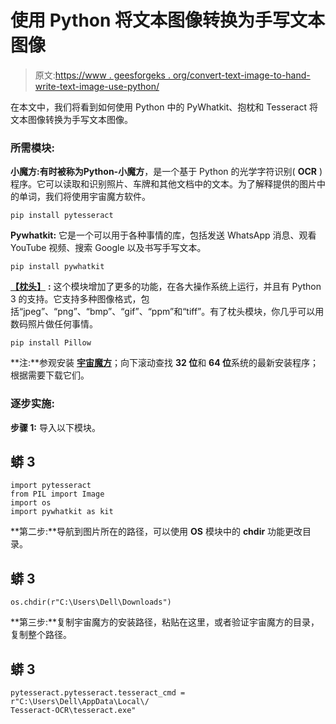 # 使用 Python 将文本图像转换为手写文本图像

> 原文:[https://www . geesforgeks . org/convert-text-image-to-hand-write-text-image-use-python/](https://www.geeksforgeeks.org/convert-text-image-to-hand-written-text-image-using-python/)

在本文中，我们将看到如何使用 Python 中的 PyWhatkit、抱枕和 Tesseract 将文本图像转换为手写文本图像。

### 所需模块:

**小魔方:**有时被称为**Python-小魔方**，是一个基于 Python 的光学字符识别( **OCR** )程序。它可以读取和识别照片、车牌和其他文档中的文本。为了解释提供的图片中的单词，我们将使用宇宙魔方软件。

```
pip install pytesseract
```

**Pywhatkit:** 它是一个可以用于各种事情的库，包括发送 WhatsApp 消息、观看 YouTube 视频、搜索 Google 以及书写手写文本。

```
pip install pywhatkit
```

[**【枕头】**](https://www.geeksforgeeks.org/python-pillow-a-fork-of-pil/) **:** 这个模块增加了更多的功能，在各大操作系统上运行，并且有 Python 3 的支持。它支持多种图像格式，包括“jpeg”、“png”、“bmp”、“gif”、“ppm”和“tiff”。有了枕头模块，你几乎可以用数码照片做任何事情。

```
pip install Pillow
```

**注:**参观安装 [**宇宙魔方**](https://github.com/UB-Mannheim/tesseract/wiki)；向下滚动查找 **32 位**和 **64 位**系统的最新安装程序；根据需要下载它们。

### 逐步实施:

**步骤 1:** 导入以下模块。

## 蟒 3

```
import pytesseract 
from PIL import Image 
import os
import pywhatkit as kit
```

**第二步:**导航到图片所在的路径，可以使用 **OS** 模块中的 **chdir** 功能更改目录。

## 蟒 3

```
os.chdir(r"C:\Users\Dell\Downloads")
```

**第三步:**复制宇宙魔方的安装路径，粘贴在这里，或者验证宇宙魔方的目录，复制整个路径。

## 蟒 3

```
pytesseract.pytesseract.tesseract_cmd = r"C:\Users\Dell\AppData\Local\/
Tesseract-OCR\tesseract.exe"
```